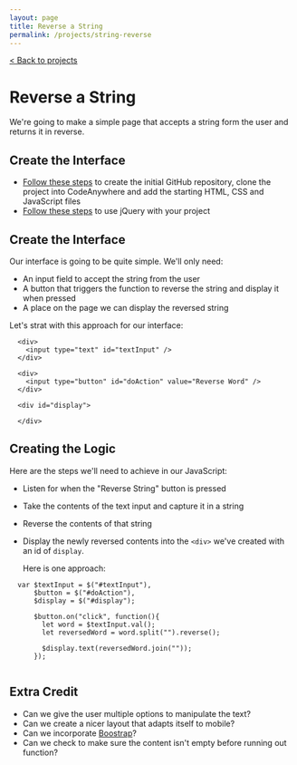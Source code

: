 ```yaml
---
layout: page
title: Reverse a String
permalink: /projects/string-reverse
---
```


[< Back to projects](/projects)

# Reverse a String

We're going to make a simple page that accepts a string form the user and returns it in reverse.

## Create the Interface

- [Follow these steps](/projects/starter) to create the initial GitHub repository, clone the project into CodeAnywhere and add the starting HTML, CSS and JavaScript files
- [Follow these steps](/projects/jquery) to use jQuery with your project


## Create the Interface

Our interface is going to be quite simple. We'll only need:

- An input field to accept the string from the user
- A button that triggers the function to reverse the string and display it when pressed
- A place on the page we can display the reversed string

Let's strat with this approach for our interface:
  
  ```
    <div>
      <input type="text" id="textInput" />
    </div>  
  
    <div>
      <input type="button" id="doAction" value="Reverse Word" />
    </div>
  
    <div id="display">
    
    </div>
  ```
 
## Creating the Logic

Here are the steps we'll need to achieve in our JavaScript:

- Listen for when the "Reverse String" button is pressed
- Take the contents of the text input and capture it in a string
- Reverse the contents of that string
- Display the newly reversed contents into the `<div>` we've created with an id of `display`.
  
  Here is one approach:

```
  var $textInput = $("#textInput"),
      $button = $("#doAction"),
      $display = $("#display");
      
      $button.on("click", function(){
        let word = $textInput.val();
        let reversedWord = word.split("").reverse();
        
        $display.text(reversedWord.join(""));
      });  
    
```


## Extra Credit

- Can we give the user multiple options to manipulate the text?
- Can we create a nicer layout that adapts itself to mobile?
- Can we incorporate [Boostrap](/projects/bootstrap)?
- Can we check to make sure the content isn't empty before running out function?
